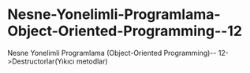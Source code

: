 # Nesne-Yonelimli-Programlama-Object-Oriented-Programming--12
Nesne Yonelimli Programlama (Object-Oriented Programming)-- 12->Destructorlar(Yıkıcı metodlar)
